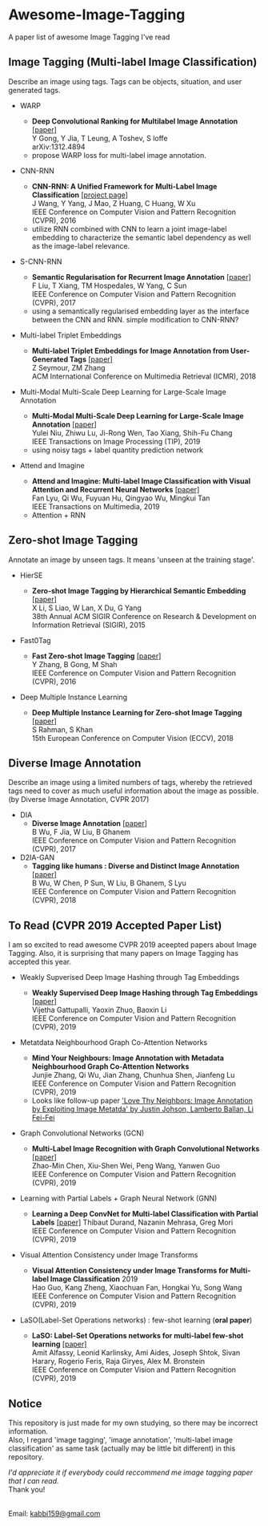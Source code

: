 # Awesome-Image-Tagging
A paper list of awesome Image Tagging I've read

## Image Tagging (Multi-label Image Classification)
Describe an image using tags. Tags can be objects, situation, and user generated tags.

* WARP
  - **Deep Convolutional Ranking for Multilabel Image Annotation** [[paper]](https://arxiv.org/abs/1312.4894)<br>
  Y Gong, Y Jia, T Leung, A Toshev, S loffe<br>
  arXiv:1312.4894   
  - propose WARP loss for multi-label image annotation.

* CNN-RNN
  - **CNN-RNN: A Unified Framework for Multi-Label Image Classification** [[project page]](https://www.cv-foundation.org/openaccess/content_cvpr_2016/html/Wang_CNN-RNN_A_Unified_CVPR_2016_paper.html)<br>
  J Wang, Y Yang, J Mao, Z Huang, C Huang, W Xu<br>
  IEEE Conference on Computer Vision and Pattern Recognition (CVPR), 2016   
  - utilize RNN combined with CNN to learn a joint image-label embedding to characterize the semantic label dependency as well as the image-label relevance.

* S-CNN-RNN
  - **Semantic Regularisation for Recurrent Image Annotation** [[paper]](https://arxiv.org/abs/1611.05490)<br>
  F Liu, T Xiang, TM Hospedales, W Yang, C Sun<br>
  IEEE Conference on Computer Vision and Pattern Recognition (CVPR), 2017
  - using a semantically regularised embedding layer as the interface between the CNN and RNN. simple modification to CNN-RNN?

* Multi-label Triplet Embeddings
  - **Multi-label Triplet Embeddings for Image Annotation from User-Generated Tags** [[paper]](https://dl.acm.org/citation.cfm?id=3206061)<br>
  Z Seymour, ZM Zhang<br>
  ACM International Conference on Multimedia Retrieval (ICMR), 2018
  
* Multi-Modal Multi-Scale Deep Learning for Large-Scale Image Annotation
  - **Multi-Modal Multi-Scale Deep Learning for Large-Scale Image Annotation** [[paper]](https://arxiv.org/abs/1709.01220)<br>
  Yulei Niu, Zhiwu Lu, Ji-Rong Wen, Tao Xiang, Shih-Fu Chang<br>
  IEEE Transactions on Image Processing (TIP), 2019
  - using noisy tags + label quantity prediction network
  
* Attend and Imagine
  - **Attend and Imagine: Multi-label Image Classification with Visual Attention and Recurrent Neural Networks** [[paper]](https://ieeexplore.ieee.org/stamp/stamp.jsp?arnumber=8624407)<br>
  Fan Lyu, Qi Wu, Fuyuan Hu, Qingyao Wu, Mingkui Tan<br>
  IEEE Transactions on Multimedia, 2019
  - Attention + RNN

## Zero-shot Image Tagging
Annotate an image by unseen tags. It means 'unseen at the training stage'.

* HierSE
  - **Zero-shot Image Tagging by Hierarchical Semantic Embedding** [[paper]](https://dl.acm.org/citation.cfm?id=2767773)<br>
  X Li, S Liao, W Lan, X Du, G Yang<br>
  38th Annual ACM SIGIR Conference on Research & Development on Information Retrieval (SIGIR), 2015

* Fast0Tag
  - **Fast Zero-shot Image Tagging**  [[paper]](https://arxiv.org/abs/1605.09759)<br>
  Y Zhang, B Gong, M Shah<br>
  IEEE Conference on Computer Vision and Pattern Recognition (CVPR), 2016
  
* Deep Multiple Instance Learning
  - **Deep Multiple Instance Learning for Zero-shot Image Tagging** [[paper]](https://arxiv.org/abs/1803.06051)<br>
  S Rahman, S Khan<br>
  15th European Conference on Computer Vision (ECCV), 2018

## Diverse Image Annotation
Describe an image using a limited numbers of tags, whereby the retrieved tags need to cover as much useful information about the image as possible. (by Diverse Image Annotation, CVPR 2017)

* DIA
  - **Diverse Image Annotation** [[paper]](https://ivul.kaust.edu.sa/Documents/Publications/2017/Diverse%20Image%20Annotation.pdf)<br>
  B Wu, F Jia, W Liu, B Ghanem<br>
  IEEE Conference on Computer Vision and Pattern Recognition (CVPR), 2017
* D2IA-GAN
  - **Tagging like humans : Diverse and Distinct Image Annotation** [[paper]](https://arxiv.org/abs/1804.00113)<br>
  B Wu, W Chen, P Sun, W Liu, B Ghanem, S Lyu<br>
  IEEE Conference on Computer Vision and Pattern Recognition (CVPR), 2018

## To Read (CVPR 2019 Accepted Paper List)
I am so excited to read awesome CVPR 2019 aceepted papers about Image Tagging. Also, it is surprising that many papers on Image Tagging has accepted this year.

* Weakly Supverised Deep Image Hashing through Tag Embeddings
  - **Weakly Supervised Deep Image Hashing through Tag Embeddings** [[paper]](https://arxiv.org/pdf/1806.05804.pdf)<br>
  Vijetha Gattupalli, Yaoxin Zhuo, Baoxin Li<br>
  IEEE Conference on Computer Vision and Pattern Recognition (CVPR), 2019

* Metatdata Neighbourhood Graph Co-Attention Networks
  - **Mind Your Neighbours: Image Annotation with Metadata Neighbourhood Graph Co-Attention Networks**<br>
  Junjie Zhang, Qi Wu, Jian Zhang, Chunhua Shen, Jianfeng Lu<br>
  IEEE Conference on Computer Vision and Pattern Recognition (CVPR), 2019
  - Looks like follow-up paper ['Love Thy Neighbors: Image Annotation by Exploiting Image Metatda' by Justin Johson, Lamberto Ballan, Li Fei-Fei](https://cs.stanford.edu/people/jcjohns/papers/iccv15/JohnsonICCV2015.pdf)

* Graph Convolutional Networks (GCN)
  - **Multi-Label Image Recognition with Graph Convolutional Networks** [[paper]](https://arxiv.org/pdf/1904.03582.pdf)<br>
  Zhao-Min Chen, Xiu-Shen Wei, Peng Wang, Yanwen Guo<br>
  IEEE Conference on Computer Vision and Pattern Recognition (CVPR), 2019

* Learning with Partial Labels + Graph Neural Network (GNN)
  - **Learning a Deep ConvNet for Multi-label Classification with Partial Labels** [[paper]](https://arxiv.org/pdf/1902.09720.pdf)
  Thibaut Durand, Nazanin Mehrasa, Greg Mori<br>
  IEEE Conference on Computer Vision and Pattern Recognition (CVPR), 2019
  
* Visual Attention Consistency under Image Transforms
  - **Visual Attention Consistency under Image Transforms for Multi-label Image Classification** 2019<br>
  Hao Guo, Kang Zheng, Xiaochuan Fan, Hongkai Yu, Song Wang<br>
  IEEE Conference on Computer Vision and Pattern Recognition (CVPR), 2019
  
* LaSO(Label-Set Operations networks) : few-shot learning (**oral paper**)
  - **LaSO: Label-Set Operations networks for multi-label few-shot learning** [[paper]](https://arxiv.org/pdf/1902.09811.pdf)<br>
  Amit Alfassy, Leonid Karlinsky, Ami Aides, Joseph Shtok, Sivan Harary, Rogerio Feris, Raja Giryes, Alex M. Bronstein<br>
  IEEE Conference on Computer Vision and Pattern Recognition (CVPR), 2019



## Notice
This repository is just made for my own studying, so there may be incorrect information.<br>
Also, I regard 'image tagging', 'image annotation', 'multi-label image classification' as same task (actually may be little bit different) in this repository.<br>

*I'd appreciate it if everybody could reccommend me image tagging paper that I can read.<br>*
Thank you!<br><br>

Email: kabbi159@gmail.com

